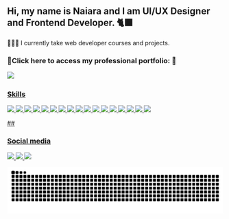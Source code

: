 ## Hi, my name is Naiara and I am UI/UX Designer and Frontend Developer. 🐈‍⬛

<p>👩🏼‍💻 I currently take web developer courses and projects.</p>
<h3>🔹Click here to access my professional portfolio: 🔹</h3>

<div>
  <a href="https://beacons.ai/SraReaper">
    <img height="180em" src="https://github-readme-stats.vercel.app/api?username=SraReaper&show_icons=true&theme=dracula&include_all_commits=true&count_private=true"/>
</div>
<div display="flex">
  <h3>Skills</h3>
<p><img style="height:32px" src="https://cdn.jsdelivr.net/gh/devicons/devicon/icons/css3/css3-original.svg"/>
<img  style="height:32px" src="https://cdn.jsdelivr.net/gh/devicons/devicon/icons/figma/figma-original.svg" />
<img  style="height:32px" src="https://cdn.jsdelivr.net/gh/devicons/devicon/icons/git/git-original.svg" />
<img  style="height:32px" src="https://cdn.jsdelivr.net/gh/devicons/devicon/icons/graphql/graphql-plain.svg" />
<img width={64} src="https://cdn.jsdelivr.net/gh/devicons/devicon/icons/html5/html5-original.svg" />
<img width={64} src="https://cdn.jsdelivr.net/gh/devicons/devicon/icons/javascript/javascript-original.svg" />   
<img width={64} src="https://cdn.jsdelivr.net/gh/devicons/devicon/icons/jquery/jquery-original.svg" />
<img width={64} src="https://cdn.jsdelivr.net/gh/devicons/devicon/icons/nextjs/nextjs-original.svg" />
<img width={64} src="https://cdn.jsdelivr.net/gh/devicons/devicon/icons/npm/npm-original-wordmark.svg" />
<img width={64} src="https://cdn.jsdelivr.net/gh/devicons/devicon/icons/nodejs/nodejs-original.svg" />
<img width={64} src="https://cdn.jsdelivr.net/gh/devicons/devicon/icons/react/react-original.svg" />
<img width={64} src="https://cdn.jsdelivr.net/gh/devicons/devicon/icons/redux/redux-original.svg" />
<img width={64} src="https://cdn.jsdelivr.net/gh/devicons/devicon/icons/sass/sass-original.svg" />        
<img width={64} src="https://cdn.jsdelivr.net/gh/devicons/devicon/icons/webpack/webpack-original.svg" />
<img width={64} src="https://cdn.jsdelivr.net/gh/devicons/devicon/icons/yarn/yarn-original.svg" />
<img width={64} src="https://cdn.jsdelivr.net/gh/devicons/devicon/icons/typescript/typescript-original.svg" />
<img width={64} src="https://cdn.jsdelivr.net/gh/devicons/devicon/icons/wordpress/wordpress-original.svg" /></p>
                  
</div>
  ##
  <div>
    <h3>Social media</h3>
  <a href="https://www.linkedin.com/in/naiara-c-41919b1b5/"> <img src="https://img.shields.io/badge/LinkedIn-0077B5?style=for-the-badge&logo=linkedin&logoColor=white"/>
  <a href="https://www.instagram.com/sra.reaper"> <img src="https://img.shields.io/badge/Instagram-E4405F?style=for-the-badge&logo=instagram&logoColor=white"/>
  <a href="https://dribbble.com/naiara3"> <img src="https://img.shields.io/badge/Dribbble-EA4C89?style=for-the-badge&logo=dribbble&logoColor=white"/>    
    </div>
    
![Snake animation](https://github.com/SraReaper/SraReaper/blob/main/github-contribution-grid-snake.svg)
